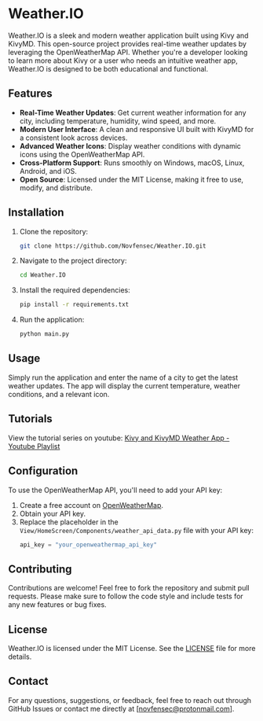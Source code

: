 # Weather.IO

Weather.IO is a sleek and modern weather application built using Kivy and KivyMD. This open-source project provides real-time weather updates by leveraging the OpenWeatherMap API. Whether you're a developer looking to learn more about Kivy or a user who needs an intuitive weather app, Weather.IO is designed to be both educational and functional.

## Features

- **Real-Time Weather Updates**: Get current weather information for any city, including temperature, humidity, wind speed, and more.
- **Modern User Interface**: A clean and responsive UI built with KivyMD for a consistent look across devices.
- **Advanced Weather Icons**: Display weather conditions with dynamic icons using the OpenWeatherMap API.
- **Cross-Platform Support**: Runs smoothly on Windows, macOS, Linux, Android, and iOS.
- **Open Source**: Licensed under the MIT License, making it free to use, modify, and distribute.

## Installation

1. Clone the repository:
   ```bash
   git clone https://github.com/Novfensec/Weather.IO.git
   ```
2. Navigate to the project directory:
   ```bash
   cd Weather.IO
   ```
3. Install the required dependencies:
   ```bash
   pip install -r requirements.txt
   ```
4. Run the application:
   ```bash
   python main.py
   ```

## Usage

Simply run the application and enter the name of a city to get the latest weather updates. The app will display the current temperature, weather conditions, and a relevant icon.

## Tutorials

View the tutorial series on youtube:
[Kivy and KivyMD Weather App - Youtube Playlist](https://youtube.com/playlist?list=PL_ybtaIzwgfI8NYTPM8Id09Rjn-YtStRa&si=7vmQP2z4EhKeM0y1)

## Configuration

To use the OpenWeatherMap API, you'll need to add your API key:

1. Create a free account on [OpenWeatherMap](https://openweathermap.org/).
2. Obtain your API key.
3. Replace the placeholder in the `View/HomeScreen/Components/weather_api_data.py` file with your API key:
   ```python
   api_key = "your_openweathermap_api_key"
   ```

## Contributing

Contributions are welcome! Feel free to fork the repository and submit pull requests. Please make sure to follow the code style and include tests for any new features or bug fixes.

## License

Weather.IO is licensed under the MIT License. See the [LICENSE](LICENSE) file for more details.

## Contact

For any questions, suggestions, or feedback, feel free to reach out through GitHub Issues or contact me directly at [novfensec@protonmail.com].